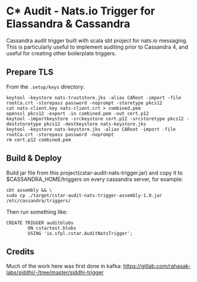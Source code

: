 # C* Audit - Nats.io Trigger for Elassandra & Cassandra

Cassandra audit trigger built with scala sbt project for nats.io messaging. This is particularly useful to implement auditing prior to Cassandra 4, and useful for creating other boilerplate triggers.

## Prepare TLS

From the ```.setup/keys``` directory:
```
keytool -keystore nats-truststore.jks -alias CARoot -import -file rootCa.crt -storepass password -noprompt -storetype pkcs12
cat nats-client.key nats-client.crt > combined.pem
openssl pkcs12 -export -in combined.pem -out cert.p12
keytool -importkeystore -srckeystore cert.p12 -srcstoretype pkcs12 -deststoretype pkcs12 -destkeystore nats-keystore.jks
keytool -keystore nats-keystore.jks -alias CARoot -import -file rootCa.crt -storepass password -noprompt
rm cert.p12 combined.pem
```

## Build & Deploy

Build jar file from this project(cstar-audit-nats-trigger.jar) and copy it to $CASSANDRA_HOME/triggers on every cassandra server, for example:

```
sbt assembly && \
sudo cp ./target/cstar-audit-nats-trigger-assembly-1.0.jar /etc/cassandra/triggers/
```

Then run something like:
```
CREATE TRIGGER auditblobs
        ON cstartest.blobs
        USING 'io.sfpl.cstar.AuditNatsTrigger';
```

## Credits

Much of the work here was first done in kafka:
https://gitlab.com/rahasak-labs/siddhi/-/tree/master/siddhi-trigger